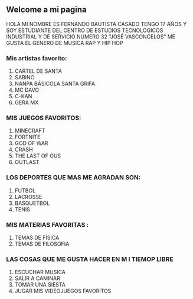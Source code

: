## Welcome  a mi pagina
HOLA MI NOMBRE ES FERNANDO BAUTISTA CASADO TENGO 17 AÑOS Y SOY ESTUDIANTE DEL CENTRO DE ESTUDIOS TECNOLOGICOS INDUSTRIAL Y DE SERVICIO NUMERO 32 "JOSÉ VASCONCELOS"
ME GUSTA EL GENERO DE MUSICA RAP Y HIP HOP
###  Mis artistas favorito:
1. CARTEL DE SANTA
2. SABINO
3. NANPA BÁSICOLA SANTA GRIFA
4. MC DAVO 
5. C-KAN
6. GERA MX
### MIS JUEGOS FAVORITOS:
1.  MINECRAFT
2. FORTNITE 
3. GOD OF WAR
4. CRASH 
5. THE LAST OF OUS
6. OUTLAST

### LOS DEPORTES QUE MAS ME AGRADAN SON: 
1. FUTBOL
2. LACROSSE
3. BASQUETBOL
4. TENIS
###  MIS MATERIAS FAVORITAS :
1. TEMAS DE FÍSICA
2. TEMAS DE FILOSOFIA
### LAS COSAS QUE ME GUSTA HACER EN M I TIEMOP LIBRE
1. ESCUCHAR MUSICA 
2. SALIR A CAMINAR
3. TOMAR UNA SIESTA 
4. JUGAR MIS VIDEOJUEGOS FAVORITOS
